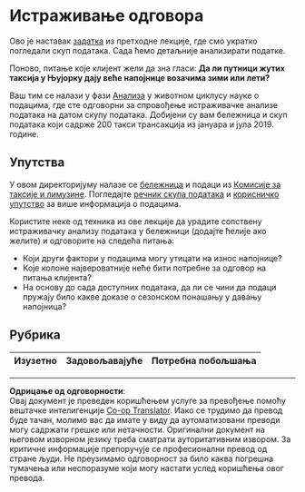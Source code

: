 <!--
CO_OP_TRANSLATOR_METADATA:
{
  "original_hash": "fcc7547171f4530f159676dd73ed772e",
  "translation_date": "2025-08-30T18:25:02+00:00",
  "source_file": "4-Data-Science-Lifecycle/15-analyzing/assignment.md",
  "language_code": "sr"
}
-->
# Истраживање одговора

Ово је наставак [задатка](../14-Introduction/assignment.md) из претходне лекције, где смо укратко погледали скуп података. Сада ћемо детаљније анализирати податке.

Поново, питање које клијент жели да зна гласи: **Да ли путници жутих таксија у Њујорку дају веће напојнице возачима зими или лети?**

Ваш тим се налази у фази [Анализа](README.md) у животном циклусу науке о подацима, где сте одговорни за спровођење истраживачке анализе података на датом скупу података. Добијени су вам бележница и скуп података који садрже 200 такси трансакција из јануара и јула 2019. године.

## Упутства

У овом директоријуму налазе се [бележница](assignment.ipynb) и подаци из [Комисије за таксије и лимузине](https://docs.microsoft.com/en-us/azure/open-datasets/dataset-taxi-yellow?tabs=azureml-opendatasets). Погледајте [речник скупа података](https://www1.nyc.gov/assets/tlc/downloads/pdf/data_dictionary_trip_records_yellow.pdf) и [корисничко упутство](https://www1.nyc.gov/assets/tlc/downloads/pdf/trip_record_user_guide.pdf) за више информација о подацима.

Користите неке од техника из ове лекције да урадите сопствену истраживачку анализу података у бележници (додајте ћелије ако желите) и одговорите на следећа питања:

- Који други фактори у подацима могу утицати на износ напојнице?
- Које колоне највероватније неће бити потребне за одговор на питања клијента?
- На основу до сада доступних података, да ли се чини да подаци пружају било какве доказе о сезонском понашању у давању напојница?

## Рубрика

Изузетно | Задовољавајуће | Потребна побољшања  
--- | --- | ---  

---

**Одрицање од одговорности**:  
Овај документ је преведен коришћењем услуге за превођење помоћу вештачке интелигенције [Co-op Translator](https://github.com/Azure/co-op-translator). Иако се трудимо да превод буде тачан, молимо вас да имате у виду да аутоматизовани преводи могу садржати грешке или нетачности. Оригинални документ на његовом изворном језику треба сматрати ауторитативним извором. За критичне информације препоручује се професионални превод од стране људи. Не преузимамо одговорност за било каква погрешна тумачења или неспоразуме који могу настати услед коришћења овог превода.